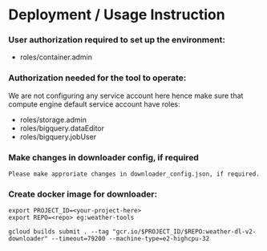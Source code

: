 # Deployment / Usage Instruction 

### User authorization required to set up the environment:
* roles/container.admin

### Authorization needed for the tool to operate:
We are not configuring any service account here hence make sure that compute engine default service account have roles:
* roles/storage.admin
* roles/bigquery.dataEditor
* roles/bigquery.jobUser

### Make changes in downloader config, if required
```
Please make approriate changes in downloader_config.json, if required.
```

### Create docker image for downloader:
```
export PROJECT_ID=<your-project-here>
export REPO=<repo> eg:weather-tools

gcloud builds submit . --tag "gcr.io/$PROJECT_ID/$REPO:weather-dl-v2-downloader" --timeout=79200 --machine-type=e2-highcpu-32
```

